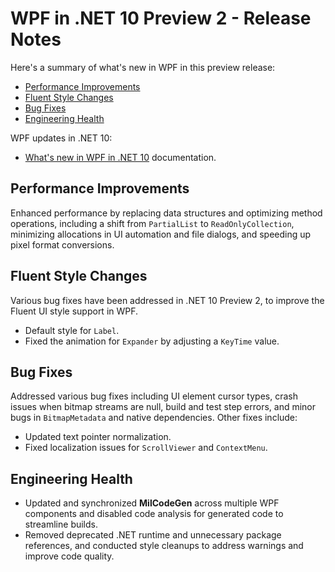 # WPF in .NET 10 Preview 2 - Release Notes

Here's a summary of what's new in WPF in this preview release:

- [Performance Improvements](#performance-improvements)
- [Fluent Style Changes](#fluent-style-changes)
- [Bug Fixes](#bug-fixes)
- [Engineering Health](#engineering-health)

WPF updates in .NET 10:

- [What's new in WPF in .NET 10](https://learn.microsoft.com/dotnet/desktop/wpf/whats-new/net100) documentation.

## Performance Improvements

Enhanced performance by replacing data structures and optimizing method operations, including a shift from `PartialList` to `ReadOnlyCollection`, minimizing allocations in UI automation and file dialogs, and speeding up pixel format conversions.

## Fluent Style Changes

Various bug fixes have been addressed in .NET 10 Preview 2, to improve the Fluent UI style support in WPF.

- Default style for `Label`.
- Fixed the animation for `Expander` by adjusting a `KeyTime` value.

## Bug Fixes

Addressed various bug fixes including UI element cursor types, crash issues when bitmap streams are null, build and test step errors, and minor bugs in `BitmapMetadata` and native dependencies. Other fixes include:

- Updated text pointer normalization.
- Fixed localization issues for `ScrollViewer` and `ContextMenu`.

## Engineering Health

- Updated and synchronized **MilCodeGen** across multiple WPF components and disabled code analysis for generated code to streamline builds.
- Removed deprecated .NET runtime and unnecessary package references, and conducted style cleanups to address warnings and improve code quality.
